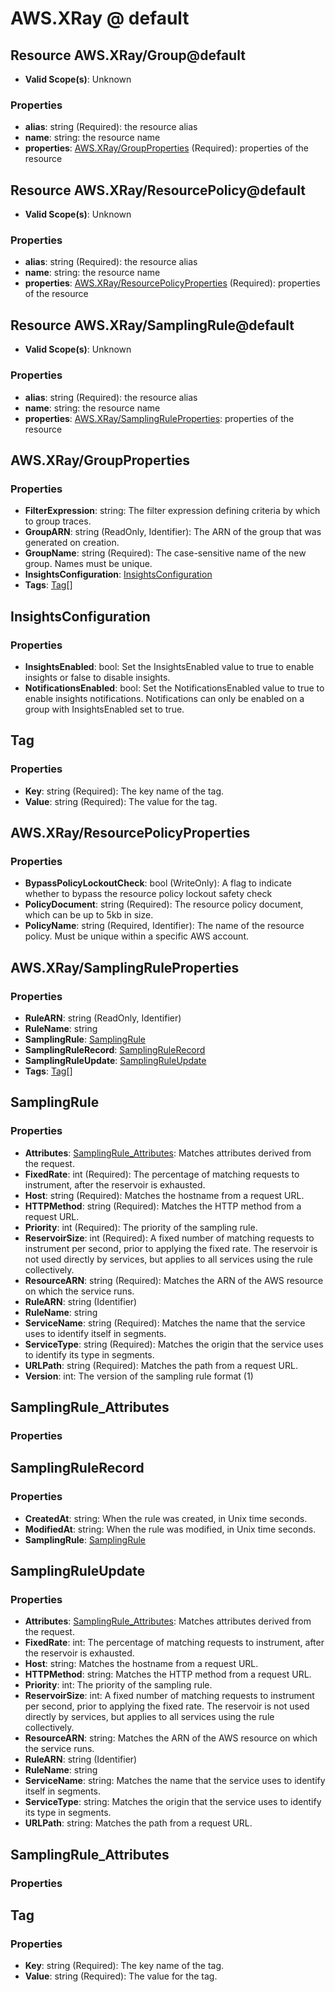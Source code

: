 # AWS.XRay @ default

## Resource AWS.XRay/Group@default
* **Valid Scope(s)**: Unknown
### Properties
* **alias**: string (Required): the resource alias
* **name**: string: the resource name
* **properties**: [AWS.XRay/GroupProperties](#awsxraygroupproperties) (Required): properties of the resource

## Resource AWS.XRay/ResourcePolicy@default
* **Valid Scope(s)**: Unknown
### Properties
* **alias**: string (Required): the resource alias
* **name**: string: the resource name
* **properties**: [AWS.XRay/ResourcePolicyProperties](#awsxrayresourcepolicyproperties) (Required): properties of the resource

## Resource AWS.XRay/SamplingRule@default
* **Valid Scope(s)**: Unknown
### Properties
* **alias**: string (Required): the resource alias
* **name**: string: the resource name
* **properties**: [AWS.XRay/SamplingRuleProperties](#awsxraysamplingruleproperties): properties of the resource

## AWS.XRay/GroupProperties
### Properties
* **FilterExpression**: string: The filter expression defining criteria by which to group traces.
* **GroupARN**: string (ReadOnly, Identifier): The ARN of the group that was generated on creation.
* **GroupName**: string (Required): The case-sensitive name of the new group. Names must be unique.
* **InsightsConfiguration**: [InsightsConfiguration](#insightsconfiguration)
* **Tags**: [Tag](#tag)[]

## InsightsConfiguration
### Properties
* **InsightsEnabled**: bool: Set the InsightsEnabled value to true to enable insights or false to disable insights.
* **NotificationsEnabled**: bool: Set the NotificationsEnabled value to true to enable insights notifications. Notifications can only be enabled on a group with InsightsEnabled set to true.

## Tag
### Properties
* **Key**: string (Required): The key name of the tag.
* **Value**: string (Required): The value for the tag.

## AWS.XRay/ResourcePolicyProperties
### Properties
* **BypassPolicyLockoutCheck**: bool (WriteOnly): A flag to indicate whether to bypass the resource policy lockout safety check
* **PolicyDocument**: string (Required): The resource policy document, which can be up to 5kb in size.
* **PolicyName**: string (Required, Identifier): The name of the resource policy. Must be unique within a specific AWS account.

## AWS.XRay/SamplingRuleProperties
### Properties
* **RuleARN**: string (ReadOnly, Identifier)
* **RuleName**: string
* **SamplingRule**: [SamplingRule](#samplingrule)
* **SamplingRuleRecord**: [SamplingRuleRecord](#samplingrulerecord)
* **SamplingRuleUpdate**: [SamplingRuleUpdate](#samplingruleupdate)
* **Tags**: [Tag](#tag)[]

## SamplingRule
### Properties
* **Attributes**: [SamplingRule_Attributes](#samplingruleattributes): Matches attributes derived from the request.
* **FixedRate**: int (Required): The percentage of matching requests to instrument, after the reservoir is exhausted.
* **Host**: string (Required): Matches the hostname from a request URL.
* **HTTPMethod**: string (Required): Matches the HTTP method from a request URL.
* **Priority**: int (Required): The priority of the sampling rule.
* **ReservoirSize**: int (Required): A fixed number of matching requests to instrument per second, prior to applying the fixed rate. The reservoir is not used directly by services, but applies to all services using the rule collectively.
* **ResourceARN**: string (Required): Matches the ARN of the AWS resource on which the service runs.
* **RuleARN**: string (Identifier)
* **RuleName**: string
* **ServiceName**: string (Required): Matches the name that the service uses to identify itself in segments.
* **ServiceType**: string (Required): Matches the origin that the service uses to identify its type in segments.
* **URLPath**: string (Required): Matches the path from a request URL.
* **Version**: int: The version of the sampling rule format (1)

## SamplingRule_Attributes
### Properties

## SamplingRuleRecord
### Properties
* **CreatedAt**: string: When the rule was created, in Unix time seconds.
* **ModifiedAt**: string: When the rule was modified, in Unix time seconds.
* **SamplingRule**: [SamplingRule](#samplingrule)

## SamplingRuleUpdate
### Properties
* **Attributes**: [SamplingRule_Attributes](#samplingruleattributes): Matches attributes derived from the request.
* **FixedRate**: int: The percentage of matching requests to instrument, after the reservoir is exhausted.
* **Host**: string: Matches the hostname from a request URL.
* **HTTPMethod**: string: Matches the HTTP method from a request URL.
* **Priority**: int: The priority of the sampling rule.
* **ReservoirSize**: int: A fixed number of matching requests to instrument per second, prior to applying the fixed rate. The reservoir is not used directly by services, but applies to all services using the rule collectively.
* **ResourceARN**: string: Matches the ARN of the AWS resource on which the service runs.
* **RuleARN**: string (Identifier)
* **RuleName**: string
* **ServiceName**: string: Matches the name that the service uses to identify itself in segments.
* **ServiceType**: string: Matches the origin that the service uses to identify its type in segments.
* **URLPath**: string: Matches the path from a request URL.

## SamplingRule_Attributes
### Properties

## Tag
### Properties
* **Key**: string (Required): The key name of the tag.
* **Value**: string (Required): The value for the tag.

